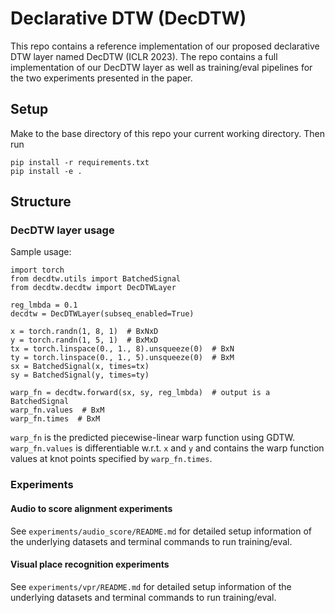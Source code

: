# Declarative DTW (DecDTW)

This repo contains a reference implementation of our proposed declarative DTW layer named DecDTW (ICLR 2023). The repo contains a full implementation of our DecDTW layer as well as training/eval pipelines for the two experiments presented in the paper.

## Setup

Make to the base directory of this repo your current working directory. Then run

```
pip install -r requirements.txt
pip install -e .
```

## Structure

### DecDTW layer usage

Sample usage:

```
import torch
from decdtw.utils import BatchedSignal
from decdtw.decdtw import DecDTWLayer

reg_lmbda = 0.1
decdtw = DecDTWLayer(subseq_enabled=True)

x = torch.randn(1, 8, 1)  # BxNxD
y = torch.randn(1, 5, 1)  # BxMxD
tx = torch.linspace(0., 1., 8).unsqueeze(0)  # BxN
ty = torch.linspace(0., 1., 5).unsqueeze(0)  # BxM
sx = BatchedSignal(x, times=tx)
sy = BatchedSignal(y, times=ty)

warp_fn = decdtw.forward(sx, sy, reg_lmbda)  # output is a BatchedSignal
warp_fn.values  # BxM
warp_fn.times  # BxM
```

`warp_fn` is the predicted piecewise-linear warp function using GDTW. `warp_fn.values` is differentiable w.r.t. `x` and `y` and contains the warp function values at knot points specified by `warp_fn.times`.

### Experiments

#### Audio to score alignment experiments

See `experiments/audio_score/README.md` for detailed setup information of the underlying datasets and terminal commands to run training/eval. 

#### Visual place recognition experiments

See `experiments/vpr/README.md` for detailed setup information of the underlying datasets and terminal commands to run training/eval. 

